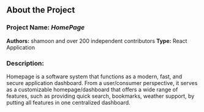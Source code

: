 ## About the Project

### Project Name: *HomePage*
**Authors:** shamoon and  over 200 independent contributors
**Type:** React Application

### Description:
Homepage is a software system that functions as a modern, fast, and secure application dashboard. From a user/consumer perspective, it serves as a customizable homepage/dashboard that offers a wide range of features, such as 
providing quick search, bookmarks, weather support, by putting all features in one centralized dashboard.
